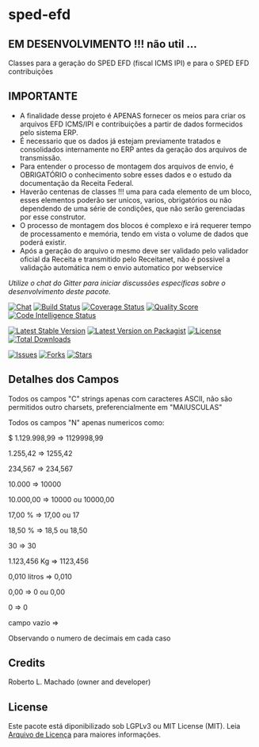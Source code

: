 # sped-efd

## EM DESENVOLVIMENTO !!! não util ...

Classes para a geração do SPED EFD (fiscal ICMS IPI) e para o SPED EFD contribuições

## IMPORTANTE

- A finalidade desse projeto é APENAS fornecer os meios para criar os arquivos EFD ICMS/IPI e contribuições a partir de dados formecidos pelo sistema ERP.
- É necessario que os dados já estejam previamente tratados e consolidados internamente no ERP antes da geração dos arquivos de transmissão.
- Para entender o processo de montagem dos arquivos de envio, é OBRIGATÓRIO o conhecimento sobre esses dados e o estudo da documentação da Receita Federal. 
- Haverão centenas de classes !!! uma para cada elemento de um bloco, esses elementos poderão ser unicos, varios, obrigatórios ou não dependendo de uma série de condições, que não serão gerenciadas por esse construtor.
- O processo de montagem dos blocos é complexo e irá requerer tempo de processamento e memória, tendo em vista o volume de dados que poderá existir.  
- Após a geração do arquivo o mesmo deve ser validado pelo validador oficial da Receita e transmitido pelo Receitanet, não é possivel a validação automática nem o envio automatico por webservice

*Utilize o chat do Gitter para iniciar discussões específicas sobre o desenvolvimento deste pacote.*

[![Chat][ico-gitter]][link-gitter]
[![Build Status][ico-travis]][link-travis]
[![Coverage Status][ico-scrutinizer]][link-scrutinizer]
[![Quality Score][ico-code-quality]][link-code-quality]
[![Code Intelligence Status](https://scrutinizer-ci.com/g/nfephp-org/sped-efd/badges/code-intelligence.svg?b=master)](https://scrutinizer-ci.com/code-intelligence)

[![Latest Stable Version][ico-stable]][link-packagist]
[![Latest Version on Packagist][ico-version]][link-packagist]
[![License][ico-license]][link-packagist]
[![Total Downloads][ico-downloads]][link-downloads]

[![Issues][ico-issues]][link-issues]
[![Forks][ico-forks]][link-forks]
[![Stars][ico-stars]][link-stars]



## Detalhes dos Campos

Todos os campos "C" strings apenas com caracteres ASCII, não são permitidos outro charsets, preferencialmente em "MAIUSCULAS"

Todos os campos "N" apenas numericos como:

$ 1.129.998,99 => 1129998,99

1.255,42 => 1255,42

234,567 => 234,567

10.000 => 10000

10.000,00 => 10000 ou 10000,00

17,00 % => 17,00 ou 17

18,50 % => 18,5 ou 18,50

30 => 30

1.123,456 Kg => 1123,456

0,010 litros => 0,010

0,00 => 0 ou 0,00

0 => 0

campo vazio => 

Observando o numero de decimais em cada caso



## Credits

Roberto L. Machado (owner and developer)

## License

Este pacote está diponibilizado sob LGPLv3 ou MIT License (MIT). Leia  [Arquivo de Licença](LICENSE.md) para maiores informações.

[ico-stable]: https://poser.pugx.org/nfephp-org/sped-efd/version
[ico-stars]: https://img.shields.io/github/stars/nfephp-org/sped-efd.svg?style=flat-square
[ico-forks]: https://img.shields.io/github/forks/nfephp-org/sped-efd.svg?style=flat-square
[ico-issues]: https://img.shields.io/github/issues/nfephp-org/sped-efd.svg?style=flat-square
[ico-travis]: https://img.shields.io/travis/nfephp-org/sped-efd/master.svg?style=flat-square
[ico-scrutinizer]: https://img.shields.io/scrutinizer/coverage/g/nfephp-org/sped-efd.svg?style=flat-square
[ico-code-quality]: https://img.shields.io/scrutinizer/g/nfephp-org/sped-efd.svg?style=flat-square
[ico-downloads]: https://img.shields.io/packagist/dt/nfephp-org/sped-efd.svg?style=flat-square
[ico-version]: https://img.shields.io/packagist/v/nfephp-org/sped-efd.svg?style=flat-square
[ico-license]: https://poser.pugx.org/nfephp-org/nfephp/license.svg?style=flat-square
[ico-gitter]: https://img.shields.io/badge/GITTER-4%20users%20online-green.svg?style=flat-square

[link-packagist]: https://packagist.org/packages/nfephp-org/sped-efd
[link-travis]: https://travis-ci.org/nfephp-org/sped-efd
[link-scrutinizer]: https://scrutinizer-ci.com/g/nfephp-org/sped-efd/code-structure
[link-code-quality]: https://scrutinizer-ci.com/g/nfephp-org/sped-efd
[link-downloads]: https://packagist.org/packages/nfephp-org/sped-efd
[link-author]: https://github.com/nfephp-org
[link-issues]: https://github.com/nfephp-org/sped-efd/issues
[link-forks]: https://github.com/nfephp-org/sped-efd/network
[link-stars]: https://github.com/nfephp-org/sped-efd/stargazers
[link-gitter]: https://gitter.im/nfephp-org/sped-efd?utm_source=badge&utm_medium=badge&utm_campaign=pr-badge&utm_content=badge
